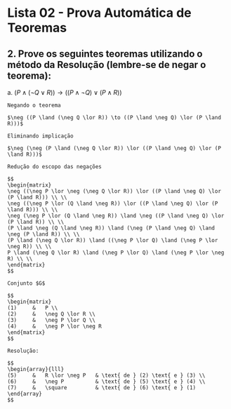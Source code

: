 # Lista 02 - Prova Automática de Teoremas

## 2. Prove os seguintes teoremas utilizando o método da Resolução (lembre-se de negar o teorema):

a. $(P \land (\neg Q \lor R)) \to ((P \land \neg Q) \lor (P \land R))$


    Negando o teorema
    
    $\neg ((P \land (\neg Q \lor R)) \to ((P \land \neg Q) \lor (P \land R)))$
    
    Eliminando implicação
    
    $\neg (\neg (P \land (\neg Q \lor R)) \lor ((P \land \neg Q) \lor (P \land R)))$

    Redução do escopo das negações

    $$
    \begin{matrix}
    \neg ((\neg P \lor \neg (\neg Q \lor R)) \lor ((P \land \neg Q) \lor (P \land R))) \\ \\
    \neg ((\neg P \lor (Q \land \neg R)) \lor ((P \land \neg Q) \lor (P \land R))) \\ \\
    \neg (\neg P \lor (Q \land \neg R)) \land \neg ((P \land \neg Q) \lor (P \land R)) \\ \\
    (P \land \neg (Q \land \neg R)) \land (\neg (P \land \neg Q) \land \neg (P \land R)) \\ \\
    (P \land (\neg Q \lor R)) \land ((\neg P \lor Q) \land (\neg P \lor \neg R)) \\ \\
    P \land (\neg Q \lor R) \land (\neg P \lor Q) \land (\neg P \lor \neg R) \\ \\
    \end{matrix}
    $$

    Conjunto $G$

    $$
    \begin{matrix}
    (1)     &   P \\
    (2)     &   \neg Q \lor R \\
    (3)     &   \neg P \lor Q \\
    (4)     &   \neg P \lor \neg R
    \end{matrix}
    $$

    Resolução:

    $$
    \begin{array}{lll}
    (5)     &   R \lor \neg P   & \text{ de } (2) \text{ e } (3) \\
    (6)     &   \neg P          & \text{ de } (5) \text{ e } (4) \\
    (7)     &   \square         & \text{ de } (6) \text{ e } (1)
    \end{array}
    $$



    

